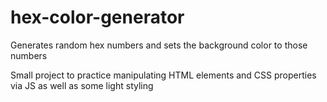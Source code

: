 # hex-color-generator
Generates random hex numbers and sets the background color to those numbers

Small project to practice manipulating HTML elements and CSS properties via JS as well as some light styling
